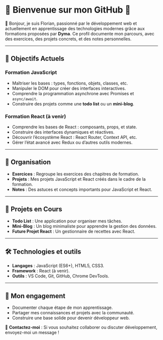# 🌟 Bienvenue sur mon GitHub 🌟

👋 Bonjour, je suis Florian, passionné par le développement web et actuellement en apprentissage des technologies modernes grâce aux formations proposées par **Dyma**. Ce profil documente mon parcours, avec des exercices, des projets concrets, et des notes personnelles.

---

## 🎯 Objectifs Actuels
### Formation JavaScript
- Maîtriser les bases : types, fonctions, objets, classes, etc.
- Manipuler le DOM pour créer des interfaces interactives.
- Comprendre la programmation asynchrone avec Promises et `async/await`.
- Construire des projets comme une **todo list** ou un **mini-blog**.

### Formation React (à venir)
- Comprendre les bases de React : composants, props, et state.
- Construire des interfaces dynamiques et réactives.
- Découvrir l’écosystème React : React Router, Context API, etc.
- Gérer l’état avancé avec Redux ou d’autres outils modernes.

---

## 📂 Organisation
- **Exercices** : Regroupe les exercices des chapitres de formation.
- **Projets** : Mes projets JavaScript et React créés dans le cadre de la formation.
- **Notes** : Des astuces et concepts importants pour JavaScript et React.

---

## 🚀 Projets en Cours
- **Todo List** : Une application pour organiser mes tâches.
- **Mini-Blog** : Un blog minimaliste pour apprendre la gestion des données.
- **Future Projet React** : Un gestionnaire de recettes avec React.

---

## 🛠️ Technologies et outils
- **Langages** : JavaScript (ES6+), HTML5, CSS3.
- **Framework** : React (à venir).
- **Outils** : VS Code, Git, GitHub, Chrome DevTools.

---

## 🌟 Mon engagement
- Documenter chaque étape de mon apprentissage.
- Partager mes connaissances et projets avec la communauté.
- Construire une base solide pour devenir développeur web.

📩 **Contactez-moi** :
Si vous souhaitez collaborer ou discuter développement, envoyez-moi un message !
